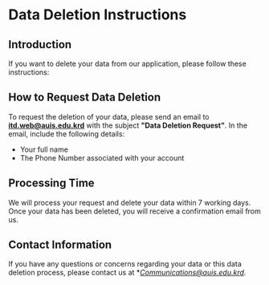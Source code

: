 # Data Deletion Instructions

## Introduction

If you want to delete your data from our application, please follow these instructions:

## How to Request Data Deletion

To request the deletion of your data, please send an email to **itd.web@auis.edu.krd** with the subject **"Data Deletion Request"**. In the email, include the following details:
- Your full name
- The Phone Number associated with your account

## Processing Time

We will process your request and delete your data within 7 working days. Once your data has been deleted, you will receive a confirmation email from us.

## Contact Information

If you have any questions or concerns regarding your data or this data deletion process, please contact us at **Communications@auis.edu.krd*.
